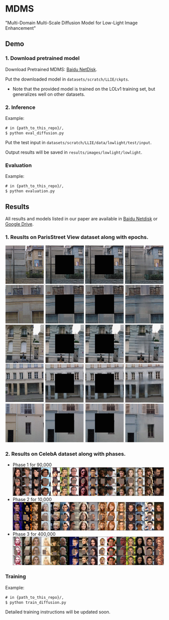 # MDMS
"Multi-Domain Multi-Scale Diffusion Model for Low-Light Image Enhancement"

## Demo
### 1. Download pretrained model

Download Pretrained MDMS: [Baidu NetDisk](https://pan.baidu.com/s/1J8rrUW8K0Cw2L94sgMI-vQ).

Put the downloaded model in `datasets/scratch/LLIE/ckpts`.

* Note that the provided model is trained on the LOLv1 training set, but generalizes well on other datasets. 


### 2. Inference
Example:
```
# in {path_to_this_repo}/,
$ python eval_diffusion.py
```
Put the test input in `datasets/scratch/LLIE/data/lowlight/test/input`.

Output results will be saved in `results/images/lowlight/lowlight`.

### Evaluation
Example:
```
# in {path_to_this_repo}/,
$ python evaluation.py
```

## Results
All results and models listed in our paper are available in [Baidu Netdisk](https://pan.baidu.com/s/1O8hOVflnLGLSLP07nXp_sg?pwd=zftu) or [Google Drive](https://pan.baidu.com/s/1O8hOVflnLGLSLP07nXp_sg?pwd=zftu).

### 1. Reuslts on ParisStreet View dataset along with epochs.
![All text](https://github.com/Oliiveralien/DLclass-Oliver_Inpainting/blob/master/images/GIF%202020-8-20%2010-56-41.gif)
### 2. Results on CelebA dataset along with phases.
* Phase 1 for 90,000
![All text](https://github.com/Oliiveralien/DLclass-Oliver_Inpainting/blob/master/images/phase1_step9000.png)
* Phase 2 for 10,000
![All text](https://github.com/Oliiveralien/DLclass-Oliver_Inpainting/blob/master/images/phase2_step1000.png)
* Phase 3 for 400,000
![All text](https://github.com/Oliiveralien/DLclass-Oliver_Inpainting/blob/master/images/phase3_step40000.png)

### Training
Example:
```
# in {path_to_this_repo}/,
$ python train_diffusion.py
```
Detailed training instructions will be updated soon.

